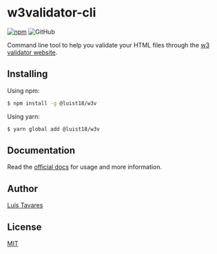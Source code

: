# w3validator-cli

[![npm](https://img.shields.io/npm/v/@luist18/w3v?logo=npm)](https://www.npmjs.com/package/@luist18/w3v)
![GitHub](https://img.shields.io/github/license/luist18/w3validator-cli?color=blue)

Command line tool to help you validate your HTML files through the [w3 validator website](https://validator.w3.org/).

## Installing

Using npm:

```bash
$ npm install -g @luist18/w3v
```

Using yarn:

```bash
$ yarn global add @luist18/w3v
```

## Documentation

Read the [official docs](https://github.com/luist18/w3validator-cli/blob/master/docs/commands.md) for usage and more information.

## Author

[Luís Tavares](https://github.com/luist18)

## License

[MIT](LICENSE)
